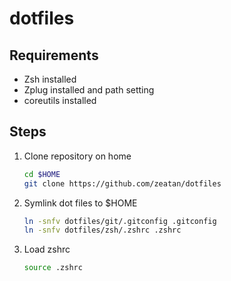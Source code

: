 # dotfiles

## Requirements

- Zsh installed   
- Zplug installed and path setting
- coreutils installed

## Steps

1. Clone repository on home  
   ```bash
   cd $HOME
   git clone https://github.com/zeatan/dotfiles
   ```
2. Symlink dot files to $HOME
   ```bash
   ln -snfv dotfiles/git/.gitconfig .gitconfig
   ln -snfv dotfiles/zsh/.zshrc .zshrc
   ```
3. Load zshrc
   ```bash
   source .zshrc
   ```
